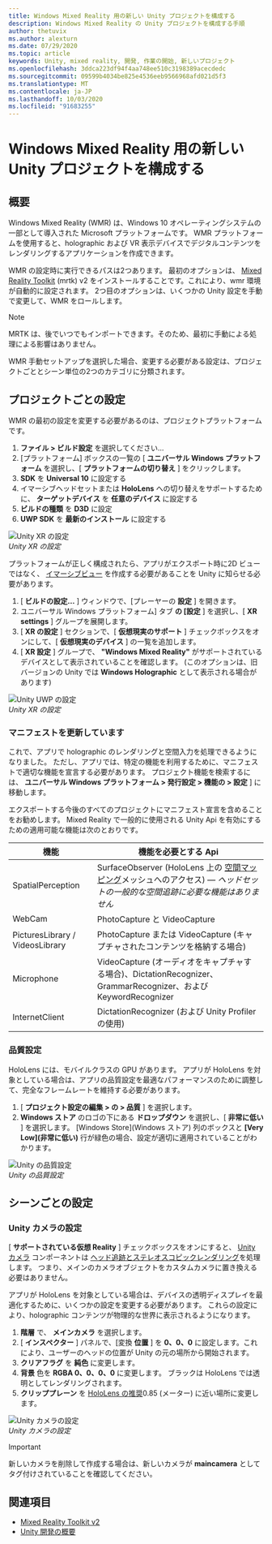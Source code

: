 ```yaml
---
title: Windows Mixed Reality 用の新しい Unity プロジェクトを構成する
description: Windows Mixed Reality の Unity プロジェクトを構成する手順
author: thetuvix
ms.author: alexturn
ms.date: 07/29/2020
ms.topic: article
keywords: Unity, mixed reality, 開発, 作業の開始, 新しいプロジェクト
ms.openlocfilehash: 3ddca223df94f4aa748ee510c3198389acecdedc
ms.sourcegitcommit: 09599b4034be825e4536eeb9566968afd021d5f3
ms.translationtype: MT
ms.contentlocale: ja-JP
ms.lasthandoff: 10/03/2020
ms.locfileid: "91683255"
---
```

# <a name="configure-a-new-unity-project-for-windows-mixed-reality"></a>Windows Mixed Reality 用の新しい Unity プロジェクトを構成する 

## <a name="overview"></a>概要

Windows Mixed Reality (WMR) は、Windows 10 オペレーティングシステムの一部として導入された Microsoft プラットフォームです。 WMR プラットフォームを使用すると、holographic および VR 表示デバイスでデジタルコンテンツをレンダリングするアプリケーションを作成できます。

WMR の設定時に実行できるパスは2つあります。 最初のオプションは、 [Mixed Reality Toolkit](https://microsoft.github.io/MixedRealityToolkit-Unity/Documentation/GettingStartedWithTheMRTK.html) (mrtk) v2 をインストールすることです。これにより、wmr 環境が自動的に設定されます。 2つ目のオプションは、いくつかの Unity 設定を手動で変更して、WMR をロールします。 

> [!NOTE]
> MRTK は、後でいつでもインポートできます。そのため、最初に手動による処理による影響はありません。

WMR 手動セットアップを選択した場合、変更する必要がある設定は、プロジェクトごととシーン単位の2つのカテゴリに分類されます。

## <a name="per-project-settings"></a>プロジェクトごとの設定

WMR の最初の設定を変更する必要があるのは、プロジェクトプラットフォームです。 
1. **ファイル > ビルド設定** を選択してください...
2. [プラットフォーム] ボックスの一覧の [ **ユニバーサル Windows プラットフォーム** を選択し、[ **プラットフォームの切り替え** ] をクリックします。
3. **SDK** を **Universal 10** に設定する
4. イマーシブヘッドセットまたは **HoloLens** への切り替えをサポートするために、 **ターゲットデバイス** を **任意のデバイス** に設定する
5. **ビルドの種類** を **D3D** に設定
6. **UWP SDK** を **最新のインストール** に設定する

![Unity XR の設定](images/unity-uwp-settings.png)<br>
*Unity XR の設定*

プラットフォームが正しく構成されたら、アプリがエクスポート時に2D ビューではなく、 [イマーシブビュー](../../design/app-views.md) を作成する必要があることを Unity に知らせる必要があります。
1. [ **ビルドの設定...** ] ウィンドウで、[プレーヤーの **設定** ] を開きます。
2. ユニバーサル Windows プラットフォーム] タブ **の [設定** ] を選択し、[ **XR settings** ] グループを展開します。
3. [ **XR の設定** ] セクションで、[ **仮想現実のサポート** ] チェックボックスをオンにして、[ **仮想現実のデバイス** ] の一覧を追加します。
4. [ **XR 設定** ] グループで、 **"Windows Mixed Reality"** がサポートされているデバイスとして表示されていることを確認します。 (このオプションは、旧バージョンの Unity では **Windows Holographic** として表示される場合があります)

![Unity UWP の設定](images/xrsettings.png)<br>
*Unity XR の設定*

### <a name="updating-the-manifest"></a>マニフェストを更新しています

これで、アプリで holographic のレンダリングと空間入力を処理できるようになりました。 ただし、アプリでは、特定の機能を利用するために、マニフェストで適切な機能を宣言する必要があります。 プロジェクト機能を検索するには、 **ユニバーサル Windows プラットフォーム > 発行設定 > 機能の > 設定** ] に移動します。 

エクスポートする今後のすべてのプロジェクトにマニフェスト宣言を含めることをお勧めします。 Mixed Reality で一般的に使用される Unity Api を有効にするための適用可能な機能は次のとおりです。

|  機能  |  機能を必要とする Api | 
|----------|----------|
|  SpatialPerception  |  SurfaceObserver (HoloLens 上の [空間マッピング](../../design/spatial-mapping.md)メッシュへのアクセス) &mdash; *ヘッドセットの一般的な空間追跡に必要な機能はありません* | 
|  WebCam  |  PhotoCapture と VideoCapture | 
|  PicturesLibrary / VideosLibrary  |  PhotoCapture または VideoCapture (キャプチャされたコンテンツを格納する場合) | 
|  Microphone  |  VideoCapture (オーディオをキャプチャする場合)、DictationRecognizer、GrammarRecognizer、および KeywordRecognizer | 
|  InternetClient  |  DictationRecognizer (および Unity Profiler の使用) | 

### <a name="quality-settings"></a>品質設定

HoloLens には、モバイルクラスの GPU があります。 アプリが HoloLens を対象としている場合は、アプリの品質設定を最適なパフォーマンスのために調整して、完全なフレームレートを維持する必要があります。
1. [ **プロジェクト設定の編集 > の > 品質** ] を選択します。
2. **Windows ストア** のロゴの下にある **ドロップダウン** を選択し、[ **非常に低い** ] を選択します。 [Windows Store]\(Windows ストア\) 列のボックスと **[Very Low]\(非常に低い\)** 行が緑色の場合、設定が適切に適用されていることがわかります。

![Unity の品質設定](images/getting-started-unity-quality-settings.jpg)<br>
*Unity の品質設定*

## <a name="per-scene-settings"></a>シーンごとの設定

### <a name="unity-camera-settings"></a>Unity カメラの設定

[ **サポートされている仮想 Reality** ] チェックボックスをオンにすると、 [Unity カメラ](camera-in-unity.md) コンポーネントは [ヘッド追跡とステレオスコピックレンダリング](../platform-capabilities-and-apis/rendering.md)を処理します。 つまり、メインのカメラオブジェクトをカスタムカメラに置き換える必要はありません。

アプリが HoloLens を対象としている場合は、デバイスの透明ディスプレイを最適化するために、いくつかの設定を変更する必要があります。 これらの設定により、holographic コンテンツが物理的な世界に表示されるようになります。
1. **階層** で、 **メインカメラ** を選択します。
2. [ **インスペクター** ] パネルで、[変換 **位置** ] を **0、0、0** に設定します。これにより、ユーザーのヘッドの位置が Unity の元の場所から開始されます。
3. **クリアフラグ** を **純色** に変更します。
4. **背景** 色を **RGBA 0、0、0、0** に変更します。 ブラックは HoloLens では透明としてレンダリングされます。
5. **クリッププレーン** を [HoloLens の推奨](camera-in-unity.md#clip-planes)0.85 (メーター) に近い場所に変更します。

![Unity カメラの設定](images/Unitycamerasettings.png)<br>
*Unity カメラの設定*

> [!IMPORTANT]
> 新しいカメラを削除して作成する場合は、新しいカメラが **maincamera** としてタグ付けされていることを確認してください。

## <a name="see-also"></a>関連項目
* [Mixed Reality Toolkit v2](mrtk-getting-started.md)
* [Unity 開発の概要](unity-development-overview.md)
